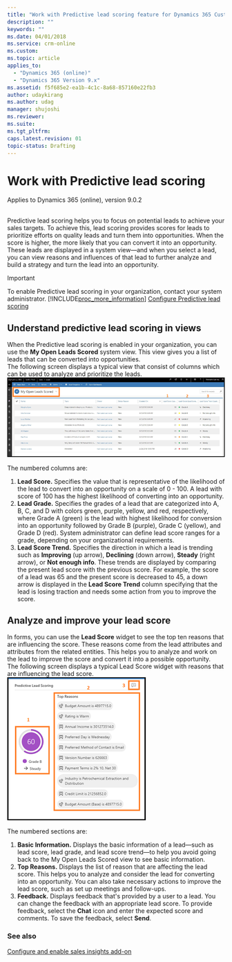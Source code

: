 ```yaml
---
title: "Work with Predictive lead scoring feature for Dynamics 365 Customer Engagement  | MicrosoftDocs"
description: ""
keywords: ""
ms.date: 04/01/2018
ms.service: crm-online
ms.custom: 
ms.topic: article
applies_to:
  - "Dynamics 365 (online)"
  - "Dynamics 365 Version 9.x"
ms.assetid: f5f685e2-ea1b-4c1c-8a68-857160e22fb3
author: udaykirang
ms.author: udag
manager: shujoshi
ms.reviewer: 
ms.suite: 
ms.tgt_pltfrm: 
caps.latest.revision: 01
topic-status: Drafting
---
```


# Work with Predictive lead scoring

Applies to Dynamics 365 (online), version 9.0.2<br><br/>

Predictive lead scoring helps you to focus on potential leads to achieve your sales targets. To achieve this, lead scoring provides scores for leads to prioritize efforts on quality leads and turn them into opportunities. When the score is higher, the more likely that you can convert it into an opportunity. These leads are displayed in a system view—and when you select a lead, you can view reasons and influences of that lead to further analyze and build a strategy and turn the lead into an opportunity.

> [!IMPORTANT]
> To enable Predictive lead scoring in your organization, contact your system administrator. [!INCLUDE[proc_more_information](../includes/proc-more-information.md)] [Configure Predictive lead scoring](configure-enable-sales-insights-addon.md#configure-predictive-lead-scoring)

## Understand predictive lead scoring in views
When the Predictive lead scoring is enabled in your organization, you can use the **My Open Leads Scored** system view. This view gives you a list of leads that can be converted into opportunities.<br>
The following screen displays a typical view that consist of columns which can be used to analyze and prioritize the leads.<br>
![My open leads scored view](media/my-open-lead-score-view.png "My open leads scored view")

The numbered columns are:
1.	**Lead Score.** Specifies the value that is representative of the likelihood of the lead to convert into an opportunity on a scale of 0 - 100. A lead with score of 100 has the highest likelihood of converting into an opportunity.
2.	**Lead Grade.** Specifies the grades of a lead that are categorized into A, B, C, and D with colors green, purple, yellow, and red, respectively, where Grade A (green) is the lead with highest likelihood for conversion into an opportunity followed by Grade B (purple), Grade C (yellow), and Grade D (red). System administrator can define lead score ranges for a grade, depending on your organizational requirements.
3. **Lead Score Trend.** Specifies the direction in which a lead is trending such as **Improving** (up arrow), **Declining** (down arrow), **Steady** (right arrow), or **Not enough info**. These trends are displayed by comparing the present lead score with the previous score. For example, the score of a lead was 65 and the present score is decreased to 45, a down arrow is displayed in the **Lead Score Trend** column specifying that the lead is losing traction and needs some action from you to improve the score. 
 
## Analyze and improve your lead score

In forms, you can use the **Lead Score** widget to see the top ten reasons that are influencing the score. These reasons come from the lead attributes and attributes from the related entities. This helps you to analyze and work on the lead to improve the score and convert it into a possible opportunity. <br>
The following screen displays a typical Lead Score widget with reasons that are influencing the lead score. <br>
![Predective lead score widget](media/predictive-lead-scoring-widget.png "Predictive lead score widget")

The numbered sections are:
1.	**Basic Information.** Displays the basic information of a lead—such as lead score, lead grade, and lead score trend—to help you avoid going back to the My Open Leads Scored view to see basic information.
2.	**Top Reasons.** Displays the list of reason that are affecting the lead score. This helps you to analyze and consider the lead for converting into an opportunity. You can also take necessary actions to improve the lead score, such as set up meetings and follow-ups.  
3.	**Feedback.** Displays feedback that's provided by a user to a lead. You can change the feedback with an appropriate lead score. 
    To provide feedback, select the **Chat** icon and enter the expected score and comments. To save the feedback, select **Send**.


### See also 

[Configure and enable sales insights add-on](configure-enable-sales-insights-addon.md)    
